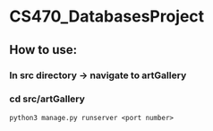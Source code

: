 # CS470_DatabasesProject

## How to use:

### In src directory -> navigate to artGallery
### cd src/artGallery

```
python3 manage.py runserver <port number>

```
